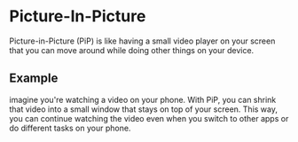# Picture-In-Picture

Picture-in-Picture (PiP) is like having a small video player on your screen that you can move around while doing other things on your device.

## Example 
imagine you're watching a video on your phone. With PiP, you can shrink that video into a small window that stays on top of your screen. This way, you can continue watching the video even when you switch to other apps or do different tasks on your phone.
